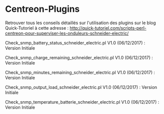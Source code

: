 Centreon-Plugins
================

Retrouver tous les conseils détaillés sur l'utilisation des plugins sur le blog Quick-Tutoriel à cette adresse : http://quick-tutoriel.com/scripts-perl-centreon-pour-superviser-les-onduleurs-schneider-electric/

Check_snmp_battery_status_schneider_electric.pl V1.0 (06/12/2017) : Version Initiale

Check_snmp_charge_remaining_schneider_electric.pl V1.0 (06/12/2017) : Version Initiale

Check_snmp_minutes_remaining_schneider_electric.pl V1.0 (06/12/2017) : Version Initiale

Check_snmp_output_load_schneider_electric.pl V1.0 (06/12/2017) : Version Initiale

Check_snmp_temperature_batterie_schneider_electric.pl V1.0 (06/12/2017) : Version Initiale



